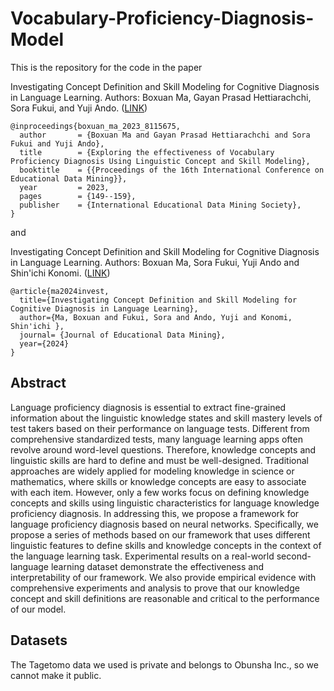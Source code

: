 # Vocabulary-Proficiency-Diagnosis-Model

This is the repository for the code in the paper 

Investigating Concept Definition and Skill Modeling for Cognitive Diagnosis in Language Learning.
Authors: Boxuan Ma, Gayan Prasad Hettiarachchi, Sora Fukui, and Yuji Ando. ([LINK](https://educationaldatamining.org/EDM2023/proceedings/2023.EDM-long-papers.13/2023.EDM-long-papers.13.pdf))

```
@inproceedings{boxuan_ma_2023_8115675,
  author       = {Boxuan Ma and Gayan Prasad Hettiarachchi and Sora Fukui and Yuji Ando},
  title        = {Exploring the effectiveness of Vocabulary Proficiency Diagnosis Using Linguistic Concept and Skill Modeling},
  booktitle    = {{Proceedings of the 16th International Conference on Educational Data Mining}},
  year         = 2023,
  pages        = {149--159},
  publisher    = {International Educational Data Mining Society},
}
```

and 

Investigating Concept Definition and Skill Modeling for Cognitive Diagnosis in Language Learning.
Authors: Boxuan Ma, Sora Fukui, Yuji Ando and Shin'ichi Konomi. ([LINK]())

```
@article{ma2024invest,
  title={Investigating Concept Definition and Skill Modeling for Cognitive Diagnosis in Language Learning},
  author={Ma, Boxuan and Fukui, Sora and Ando, Yuji and Konomi, Shin'ichi },
  journal= {Journal of Educational Data Mining},
  year={2024}
}
```

## Abstract 

Language proficiency diagnosis is essential to extract fine-grained information about the linguistic knowledge states and skill mastery levels of test takers based on their performance on language tests. Different from comprehensive standardized tests, many language learning apps often revolve around word-level questions. Therefore, knowledge concepts and linguistic skills are hard to define and must be well-designed. Traditional approaches are widely applied for modeling knowledge in science or mathematics, where skills or knowledge concepts are easy to associate with each item. However, only a few works focus on defining knowledge concepts and skills using linguistic characteristics for language knowledge proficiency diagnosis. In addressing this, we propose a framework for language proficiency diagnosis based on neural networks. Specifically, we propose a series of methods based on our framework that uses different linguistic features to define skills and knowledge concepts in the context of the language learning task. Experimental results on a real-world second-language learning dataset demonstrate the effectiveness and interpretability of our framework. We also provide empirical evidence with comprehensive experiments and analysis to prove that our knowledge concept and skill definitions are reasonable and critical to the performance of our model. 

## Datasets

The Tagetomo data we used is private and belongs to Obunsha Inc., so we cannot make it public.

